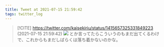 ```yaml
---
title: Tweet at 2021-07-15 21:59:42
tags: twitter_log
---
```


> [!CITE] https://twitter.com/kaisekiriu/status/1415657325331849223 (2021-07-15 21:59:42)
> ![](https://twitter.com/kaisekiriu/status/1415657325331849223)
> とか言ってたらこういうのもまだ出てくるわけで、これからもまだしばらくは落ち着かないのかな。
